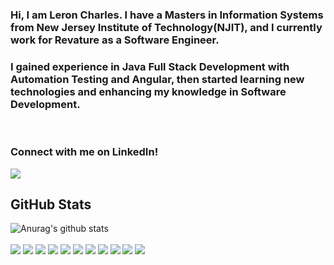 ### Hi, I am Leron Charles. I have a Masters in Information Systems from New Jersey Institute of Technology(NJIT), and I currently work for Revature as a Software Engineer.
### I gained experience in Java Full Stack Development with Automation Testing and Angular, then started learning new technologies and enhancing my knowledge in Software Development.
<br>

### Connect with me on LinkedIn!

<a href="https://www.linkedin.com/in/leroncharles/">
  <img src="https://img.shields.io/badge/linkedin-%230077B5.svg?&style=for-the-badge&logo=linkedin&logoColor=white"> 
<a/>
  
## GitHub Stats
![Anurag's github stats](https://github-readme-stats.vercel.app/api?username=lc443&theme=tokyonight&show_icons=true)
<br>
<br>
<img src="https://img.shields.io/badge/java-%23ED8B00.svg?&style=for-the-badge&logo=java&logoColor=white">
<img src="https://img.shields.io/badge/postgres-%23316192.svg?&style=for-the-badge&logo=postgresql&logoColor=white">
<img src="https://img.shields.io/badge/python-%23ED8B00.svg?&style=for-the-badge&logo=python&logoColor=white">
<img src="https://img.shields.io/badge/javascript%20-%23323330.svg?&style=for-the-badge&logo=javascript&logoColor=%23F7DF1E">
<img src="https://img.shields.io/badge/prisma%20-%23323330.svg?&style=for-the-badge&logo=prisma&logoColor=%23F7DF1E">
<img src="https://img.shields.io/badge/typescript%20-%23007ACC.svg?&style=for-the-badge&logo=typescript&logoColor=white">
<img src="https://img.shields.io/badge/angular%20-%23DD0031.svg?&style=for-the-badge&logo=angular&logoColor=white">
<img src="https://img.shields.io/badge/react%20-%23007ACC.svg?&style=for-the-badge&logo=react&logoColor=white">
<img src="https://img.shields.io/badge/bootstrap%20-%23563D7C.svg?&style=for-the-badge&logo=bootstrap&logoColor=white">
<img src="https://img.shields.io/badge/spring%20-%236DB33F.svg?&style=for-the-badge&logo=spring&logoColor=white">
<img src="https://img.shields.io/badge/Amazon%20AWS-%23232F3E?logo=amazon-aws&logoColor=white&style=for-the-badge">



